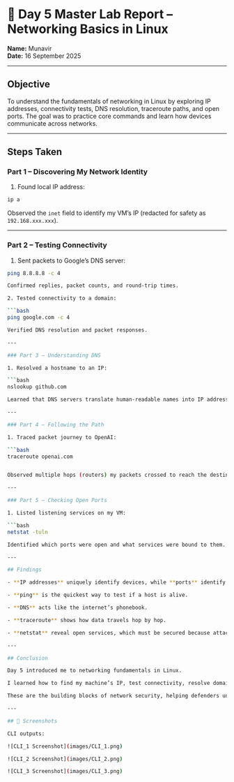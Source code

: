# 🧪 Day 5 Master Lab Report – Networking Basics in Linux  

**Name:** Munavir  
**Date:** 16 September 2025  

---

## Objective  

To understand the fundamentals of networking in Linux by exploring IP addresses, connectivity tests, DNS resolution, traceroute paths, and open ports. The goal was to practice core commands and learn how devices communicate across networks.  

---

## Steps Taken  

### Part 1 – Discovering My Network Identity 

1. Found local IP address:  

  ```bash
  ip a
  ``` 
Observed the `inet` field to identify my VM’s IP (redacted for safety as `192.168.xxx.xxx`).

---

### Part 2 – Testing Connectivity

1. Sent packets to Google’s DNS server:

  ```bash
  ping 8.8.8.8 -c 4

Confirmed replies, packet counts, and round-trip times.

2. Tested connectivity to a domain:

  ```bash
  ping google.com -c 4

Verified DNS resolution and packet responses.

---

### Part 3 – Understanding DNS

1. Resolved a hostname to an IP:

  ```bash
  nslookup github.com

Learned that DNS servers translate human-readable names into IP addresses.

---

### Part 4 – Following the Path

1. Traced packet journey to OpenAI:

  ```bash
  traceroute openai.com


Observed multiple hops (routers) my packets crossed to reach the destination.

---

### Part 5 – Checking Open Ports

1. Listed listening services on my VM:

  ```bash
  netstat -tuln

Identified which ports were open and what services were bound to them.

---

## Findings

- **IP addresses** uniquely identify devices, while **ports** identify services.

- **ping** is the quickest way to test if a host is alive.

- **DNS** acts like the internet’s phonebook.

- **traceroute** shows how data travels hop by hop.

- **netstat** reveal open services, which must be secured because attackers often scan them.

---

## Conclusion

Day 5 introduced me to networking fundamentals in Linux.

I learned how to find my machine’s IP, test connectivity, resolve domains, trace packet paths, and check open ports.

These are the building blocks of network security, helping defenders understand traffic flow and attackers map targets.

---

## 📸 Screenshots

CLI outputs:

![CLI_1 Screenshot](images/CLI_1.png)

![CLI_2 Screenshot](images/CLI_2.png)

![CLI_3 Screenshot](images/CLI_3.png)

